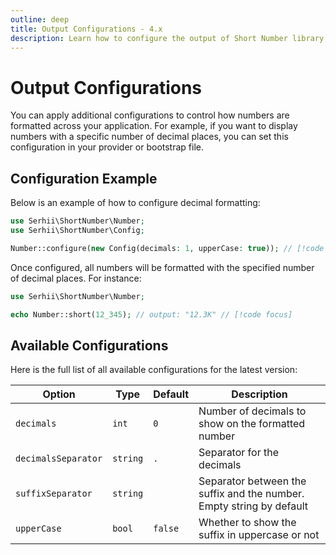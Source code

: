 ```yaml
---
outline: deep
title: Output Configurations - 4.x
description: Learn how to configure the output of Short Number library in your application
---
```


# Output Configurations
You can apply additional configurations to control how numbers are formatted across your application. For example, if you want to display numbers with a specific number of decimal places, you can set this configuration in your provider or bootstrap file.

## Configuration Example
Below is an example of how to configure decimal formatting:

```php
use Serhii\ShortNumber\Number;
use Serhii\ShortNumber\Config;

Number::configure(new Config(decimals: 1, upperCase: true)); // [!code focus]
```

Once configured, all numbers will be formatted with the specified number of decimal places. For instance:

```php
use Serhii\ShortNumber\Number;

echo Number::short(12_345); // output: "12.3K" // [!code focus]
```

## Available Configurations
Here is the full list of all available configurations for the latest version:

| Option | Type | Default | Description |
| --- | --- | --- | --- |
| `decimals` | `int` | `0` | Number of decimals to show on the formatted number |
| `decimalsSeparator` | `string` | `.` | Separator for the decimals |
| `suffixSeparator` | `string` | | Separator between the suffix and the number. Empty string by default |
| `upperCase` | `bool` | `false` | Whether to show the suffix in uppercase or not |